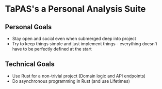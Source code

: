 # TaPAS's a Personal Analysis Suite

## Personal Goals

 - Stay open and social even when submerged deep into project
 - Try to keep things simple and just implement things - everything doesn't have to be perfectly defined at the start

## Technical Goals

 - Use Rust for a non-trivial project (Domain logic and API endpoints)
 - Do asynchronous programming in Rust (and use Lifetimes)

